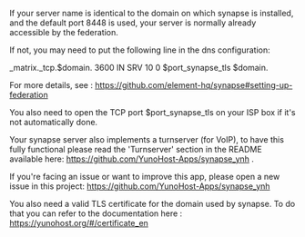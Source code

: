 If your server name is identical to the domain on which synapse is installed, and the default port 8448 is used, your server is normally already accessible by the federation.

If not, you may need to put the following line in the dns configuration:

_matrix._tcp.$domain. 3600    IN      SRV     10 0 $port_synapse_tls $domain.

For more details, see : https://github.com/element-hq/synapse#setting-up-federation

You also need to open the TCP port $port_synapse_tls on your ISP box if it's not automatically done.

Your synapse server also implements a turnserver (for VoIP), to have this fully functional please read the 'Turnserver' section in the README available here: https://github.com/YunoHost-Apps/synapse_ynh .

If you're facing an issue or want to improve this app, please open a new issue in this project: https://github.com/YunoHost-Apps/synapse_ynh

You also need a valid TLS certificate for the domain used by synapse. To do that you can refer to the documentation here : https://yunohost.org/#/certificate_en
